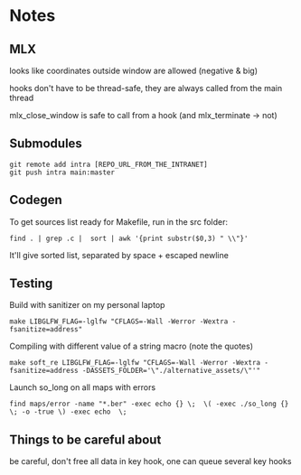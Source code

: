 # Notes

## MLX

looks like coordinates outside window are allowed (negative & big)

hooks don't have to be thread-safe, they are always called from the main thread

mlx_close_window is safe to call from a hook (and mlx_terminate -> not)

## Submodules

```shell
git remote add intra [REPO_URL_FROM_THE_INTRANET]
git push intra main:master
```

## Codegen

To get sources list ready for Makefile, run in the src folder:

```shell
find . | grep .c |  sort | awk '{print substr($0,3) " \\"}'
```

It'll give sorted list, separated by space + escaped newline

## Testing

Build with sanitizer on my personal laptop

```shell
make LIBGLFW_FLAG=-lglfw "CFLAGS=-Wall -Werror -Wextra -fsanitize=address"
```

Compiling with different value of a string macro (note the quotes)

```shell
make soft_re LIBGLFW_FLAG=-lglfw "CFLAGS=-Wall -Werror -Wextra -fsanitize=address -DASSETS_FOLDER='\"./alternative_assets/\"'"
```

Launch so_long on all maps with errors

```shell
find maps/error -name "*.ber" -exec echo {} \;  \( -exec ./so_long {} \; -o -true \) -exec echo  \;
```

## Things to be careful about

be careful, don't free all data in key hook, one can queue several key hooks
